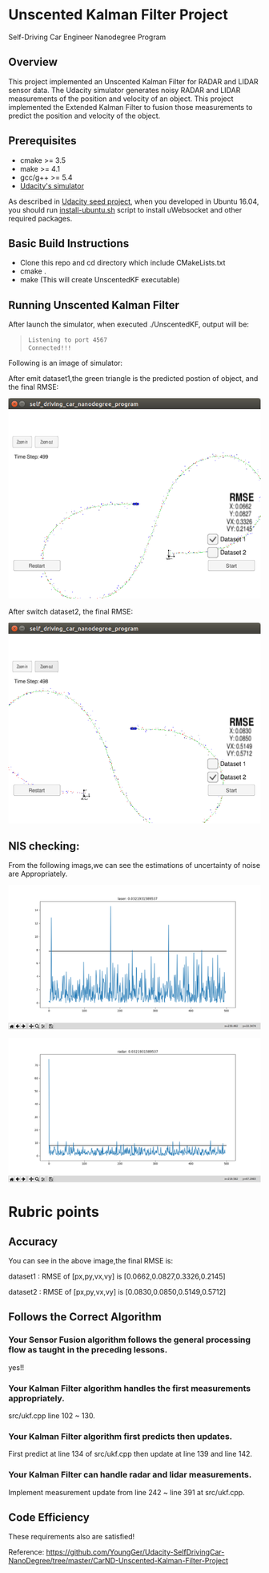 # Unscented Kalman Filter Project
Self-Driving Car Engineer Nanodegree Program

## Overview
This project implemented an Unscented Kalman Filter for RADAR and LIDAR sensor data. The Udacity simulator generates noisy RADAR and LIDAR measurements of the position and velocity of an object. This project implemented the Extended Kalman Filter  to fusion those measurements to predict the position and velocity of the object. 

## Prerequisites

+ cmake >= 3.5
+ make >= 4.1
+ gcc/g++ >= 5.4
+ [Udacity's simulator](https://github.com/udacity/self-driving-car-sim/releases)

As described in [Udacity seed project](https://github.com/udacity/CarND-Extended-Kalman-Filter-Project), when you developed in Ubuntu 16.04, you should run [install-ubuntu.sh](https://github.com/wuqianliang/CarND-EKF-Project/blob/master/install-ubuntu.sh) script to install uWebsocket and other required packages.

## Basic Build Instructions
+ Clone this repo and cd directory which include CMakeLists.txt
+ cmake .
+ make (This will create UnscentedKF executable) 

## Running Unscented Kalman Filter
After launch the simulator, when executed ./UnscentedKF, output will be:
>     Listening to port 4567
>     Connected!!!

Following is an image of simulator:

After emit dataset1,the green triangle is the predicted postion of object, and the final RMSE:

![Alt text](https://github.com/wuqianliang/CarND-UKF-Project/blob/master/images/dataset1-RMSE.png "Optional title")

After switch dataset2, the final RMSE:

![Alt text](https://github.com/wuqianliang/CarND-UKF-Project/blob/master/images/dataset2-RMSE.png "Optional title")

## NIS checking:

From the following imags,we can see the estimations of uncertainty of noise are Appropriately.

![NIS laser](https://github.com/wuqianliang/CarND-UKF-Project/blob/master/images/nis-laser.png "Optional title")

![NIS radar](https://github.com/wuqianliang/CarND-UKF-Project/blob/master/images/nis-radar.png "Optional title")

# Rubric points
## Accuracy
You can see in the above image,the final RMSE is:

dataset1 : RMSE of \[px,py,vx,vy\] is \[0.0662,0.0827,0.3326,0.2145\]

dataset2 : RMSE of \[px,py,vx,vy\] is \[0.0830,0.0850,0.5149,0.5712\]

## Follows the Correct Algorithm
### Your Sensor Fusion algorithm follows the general processing flow as taught in the preceding lessons.
yes!!

### Your Kalman Filter algorithm handles the first measurements appropriately.
src/ukf.cpp line 102 ~ 130.

### Your Kalman Filter algorithm first predicts then updates.
First predict at line 134 of src/ukf.cpp then update at line 139 and line 142.

### Your Kalman Filter can handle radar and lidar measurements.
Implement measurement update from line 242 ~ line 391 at src/ukf.cpp.

## Code Efficiency
These requirements also are satisfied!


Reference:
https://github.com/YoungGer/Udacity-SelfDrivingCar-NanoDegree/tree/master/CarND-Unscented-Kalman-Filter-Project
